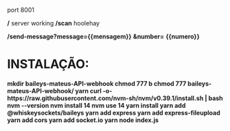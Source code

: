 

port 8001

**/** server working
**/scan** hoolehay

**/send-message?message=**__{{mensagem}}__ **&number=** __{{numero}}__


<h1>INSTALAÇÃO:</h1>
<h4>
  mkdir baileys-mateus-API-webhook
  chmod 777 b
  chmod 777 baileys-mateus-API-webhook/
  yarn
  curl -o- https://raw.githubusercontent.com/nvm-sh/nvm/v0.39.1/install.sh | bash
  nvm --version
  nvm install 14
  nvm use 14
  yarn install
  yarn add @whiskeysockets/baileys
  yarn add express
  yarn add express-fileupload
  yarn add cors
  yarn add socket.io
  yarn
  node index.js 
</h4>
